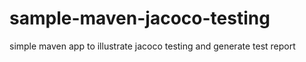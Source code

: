 # sample-maven-jacoco-testing
simple maven app to illustrate jacoco testing and generate test report
